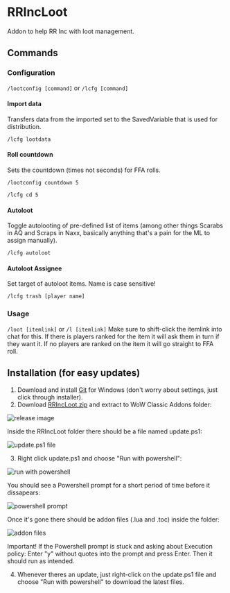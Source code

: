 # RRIncLoot
Addon to help RR Inc with loot management.

## Commands

### Configuration
`/lootconfig [command]` or
`/lcfg [command]`

#### Import data
Transfers data from the imported set to the SavedVariable that is used for distribution.

```/lcfg lootdata```

#### Roll countdown
Sets the countdown (times not seconds) for FFA rolls.

```/lootconfig countdown 5```

```/lcfg cd 5```

#### Autoloot
Toggle autolooting of pre-defined list of items (among other things Scarabs in AQ and Scraps in Naxx, basically anything that's a pain for the ML to assign manually).

```/lcfg autoloot```

#### Autoloot Assignee
Set target of autoloot items. Name is case sensitive!

```/lcfg trash [player name]```


### Usage
```/loot [itemlink]``` or ```/l [itemlink]```
Make sure to shift-click the itemlink into chat for this.
If there is players ranked for the item it will ask them in turn if they want it. If no players are ranked on the item it will go straight to FFA roll.


## Installation (for easy updates)
1. Download and install [Git](https://git-scm.com/download/win) for Windows (don't worry about settings, just click through installer).
2. Download [RRIncLoot.zip](https://github.com/bo12s/RRIncLoot/releases) and extract to WoW Classic Addons folder:

![release image](https://i.imgur.com/qzhRB9c.png)

Inside the RRIncLoot folder there should be a file named update.ps1:

![update.ps1 file](https://i.imgur.com/f0viGEJ.png)

3. Right click update.ps1 and choose "Run with powershell":

![run with powershell](https://i.imgur.com/SFF8bf6.png)

You should see a Powershell prompt for a short period of time before it dissapears:

![powershell prompt](https://i.imgur.com/jAgYxp7.png)

Once it's gone there should be addon files (.lua and .toc) inside the folder:

![addon files](https://i.imgur.com/G6C2cYr.png)

Important! If the Powershell prompt is stuck and asking about Execution policy: Enter "y" without quotes into the prompt and press Enter. Then it should run as intended.

4. Whenever theres an update, just right-click on the update.ps1 file and choose "Run with powershell" to download the latest files.
